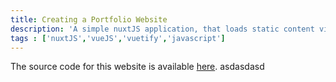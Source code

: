 ```yaml
---
title: Creating a Portfolio Website
description: 'A simple nuxtJS application, that loads static content via the content module and is hosted via GitHub actions.'
tags : ['nuxtJS','vueJS','vuetify','javascript']
---
```


The source code for this website is available [here](https://github.com/tws-pockets/tws-pockets.github.io).
asdasdasd